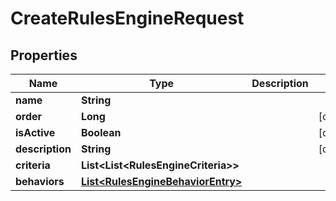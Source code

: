 

# CreateRulesEngineRequest


## Properties

| Name | Type | Description | Notes |
|------------ | ------------- | ------------- | -------------|
|**name** | **String** |  |  |
|**order** | **Long** |  |  [optional] |
|**isActive** | **Boolean** |  |  [optional] |
|**description** | **String** |  |  [optional] |
|**criteria** | **List&lt;List&lt;RulesEngineCriteria&gt;&gt;** |  |  |
|**behaviors** | [**List&lt;RulesEngineBehaviorEntry&gt;**](RulesEngineBehaviorEntry.md) |  |  |



